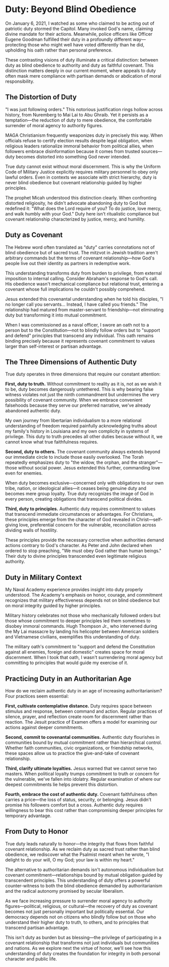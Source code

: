 # Duty: Beyond Blind Obedience

On January 6, 2021, I watched as some who claimed to be acting out of patriotic duty stormed the Capitol. Many invoked God's name, claiming divine mandate for their actions. Meanwhile, police officers like Officer Eugene Goodman fulfilled their duty in a profoundly different way—protecting those who might well have voted differently than he did, upholding his oath rather than personal preference.

These contrasting visions of duty illuminate a critical distinction: between duty as blind obedience to authority and duty as faithful covenant. This distinction matters deeply in our current moment, where appeals to duty often mask mere compliance with partisan demands or abdication of moral responsibility.

## The Distortion of Duty

"I was just following orders." This notorious justification rings hollow across history, from Nuremberg to Mai Lai to Abu Ghraib. Yet it persists as a temptation—the reduction of duty to mere obedience, the comfortable surrender of moral agency to authority figures.

MAGA Christianism frequently weaponizes duty in precisely this way. When officials refuse to certify election results despite legal obligation, when religious leaders rationalize immoral behavior from political allies, when followers embrace disinformation because it comes from trusted sources—duty becomes distorted into something God never intended.

True duty cannot exist without moral discernment. This is why the Uniform Code of Military Justice explicitly requires military personnel to obey only lawful orders. Even in contexts we associate with strict hierarchy, duty is never blind obedience but covenant relationship guided by higher principles.

The prophet Micah understood this distinction clearly. When confronting distorted religiosity, he didn't advocate abandoning duty to God but redefined it: "What does the Lord require of you? To do justice, love mercy, and walk humbly with your God." Duty here isn't ritualistic compliance but covenant relationship characterized by justice, mercy, and humility.

## Duty as Covenant

The Hebrew word often translated as "duty" carries connotations not of blind obedience but of sacred trust. The mitzvot in Jewish tradition aren't arbitrary commands but the terms of covenant relationship—how God's people live out their identity as partners in redemptive work.

This understanding transforms duty from burden to privilege, from external imposition to internal calling. Consider Abraham's response to God's call. His obedience wasn't mechanical compliance but relational trust, entering a covenant whose full implications he couldn't possibly comprehend.

Jesus extended this covenantal understanding when he told his disciples, "I no longer call you servants... Instead, I have called you friends." The relationship had matured from master-servant to friendship—not eliminating duty but transforming it into mutual commitment.

When I was commissioned as a naval officer, I swore an oath not to a person but to the Constitution—not to blindly follow orders but to "support and defend" principles that transcend any individual. This oath remains binding precisely because it represents covenant commitment to values larger than self-interest or partisan advantage.

## The Three Dimensions of Authentic Duty

True duty operates in three dimensions that require our constant attention:

**First, duty to truth.** Without commitment to reality as it is, not as we wish it to be, duty becomes dangerously untethered. This is why bearing false witness violates not just the ninth commandment but undermines the very possibility of covenant community. When we embrace convenient falsehoods because they serve our preferred narrative, we've already abandoned authentic duty.

My own journey from libertarian individualism to a more relational understanding of freedom required painfully acknowledging truths about my family's history in Louisiana and my own complicity in systems of privilege. This duty to truth precedes all other duties because without it, we cannot know what true faithfulness requires.

**Second, duty to others.** The covenant community always extends beyond our immediate circle to include those easily overlooked. The Torah repeatedly emphasizes duty to "the widow, the orphan, and the stranger"—those without social power. Jesus extended this further, commanding love even for enemies.

When duty becomes exclusive—concerned only with obligations to our own tribe, nation, or ideological allies—it ceases being genuine duty and becomes mere group loyalty. True duty recognizes the image of God in every person, creating obligations that transcend political divides.

**Third, duty to principles.** Authentic duty requires commitment to values that transcend immediate circumstances or advantages. For Christians, these principles emerge from the character of God revealed in Christ—self-giving love, preferential concern for the vulnerable, reconciliation across dividing walls of hostility.

These principles provide the necessary corrective when authorities demand actions contrary to God's character. As Peter and John declared when ordered to stop preaching, "We must obey God rather than human beings." Their duty to divine principles transcended even legitimate religious authority.

## Duty in Military Context

My Naval Academy experience provides insight into duty properly understood. The Academy's emphasis on honor, courage, and commitment recognizes that military effectiveness depends not on blind obedience but on moral integrity guided by higher principles.

Military history celebrates not those who mechanically followed orders but those whose commitment to deeper principles led them sometimes to disobey immoral commands. Hugh Thompson Jr., who intervened during the My Lai massacre by landing his helicopter between American soldiers and Vietnamese civilians, exemplifies this understanding of duty.

The military oath's commitment to "support and defend the Constitution against all enemies, foreign and domestic" creates space for moral discernment. When I took that oath, I wasn't surrendering moral agency but committing to principles that would guide my exercise of it.

## Practicing Duty in an Authoritarian Age

How do we reclaim authentic duty in an age of increasing authoritarianism? Four practices seem essential:

**First, cultivate contemplative distance.** Duty requires space between stimulus and response, between command and action. Regular practices of silence, prayer, and reflection create room for discernment rather than reaction. The Jesuit practice of Examen offers a model for examining our actions against deeper commitments.

**Second, commit to covenantal communities.** Authentic duty flourishes in communities bound by mutual commitment rather than hierarchical control. Whether faith communities, civic organizations, or friendship networks, these spaces allow us to practice the give-and-take of covenant relationship.

**Third, clarify ultimate loyalties.** Jesus warned that we cannot serve two masters. When political loyalty trumps commitment to truth or concern for the vulnerable, we've fallen into idolatry. Regular examination of where our deepest commitments lie helps prevent this distortion.

**Fourth, embrace the cost of authentic duty.** Covenant faithfulness often carries a price—the loss of status, security, or belonging. Jesus didn't promise his followers comfort but a cross. Authentic duty requires willingness to bear this cost rather than compromising deeper principles for temporary advantage.

## From Duty to Honor

True duty leads naturally to honor—the integrity that flows from faithful covenant relationship. As we reclaim duty as sacred trust rather than blind obedience, we rediscover what the Psalmist meant when he wrote, "I delight to do your will, O my God; your law is within my heart."

The alternative to authoritarian demands isn't autonomous individualism but covenant commitment—relationships bound by mutual obligation guided by transcendent principles. This understanding of duty offers a powerful counter-witness to both the blind obedience demanded by authoritarianism and the radical autonomy promised by secular liberalism.

As we face increasing pressure to surrender moral agency to authority figures—political, religious, or cultural—the recovery of duty as covenant becomes not just personally important but politically essential. Our democracy depends not on citizens who blindly follow but on those who understand their higher duty to truth, to others, and to principles that transcend partisan advantage.

This isn't duty as burden but as blessing—the privilege of participating in a covenant relationship that transforms not just individuals but communities and nations. As we explore next the virtue of honor, we'll see how this understanding of duty creates the foundation for integrity in both personal character and public life.
